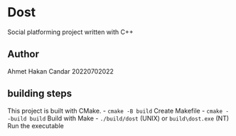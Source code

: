 # Dost
Social platforming project written with C++

## Author
Ahmet Hakan Candar
20220702022

## building steps
This project is built with CMake. 
	- `cmake -B build` Create Makefile
	- `cmake --build build` Build with Make
	- `./build/dost` (UNIX) or `build\dost.exe` (NT) Run the executable
